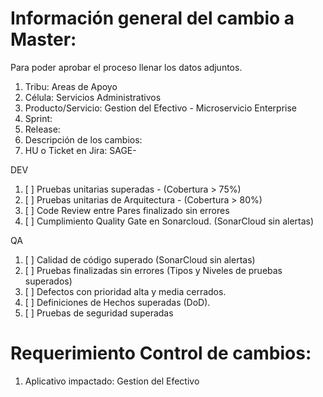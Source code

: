 # Información general del cambio a Master: 

Para poder aprobar el proceso llenar los datos adjuntos.

1. Tribu: Areas de Apoyo
2. Célula: Servicios Administrativos
3. Producto/Servicio: Gestion del Efectivo - Microservicio Enterprise
4. Sprint:
5. Release:
6. Descripción de los cambios:
7. HU o Ticket en Jira: SAGE-

DEV

1. [ ] Pruebas unitarias superadas - (Cobertura > 75%)
2. [ ] Pruebas unitarias de Arquitectura - (Cobertura > 80%)
3. [ ] Code Review entre Pares finalizado sin errores 
4. [ ] Cumplimiento Quality Gate en Sonarcloud. (SonarCloud sin alertas)


QA

1. [ ] Calidad de código superado (SonarCloud sin alertas)
2. [ ] Pruebas finalizadas sin errores (Tipos y Niveles de pruebas superados)
3. [ ] Defectos con prioridad alta y media cerrados.
4. [ ] Definiciones de Hechos superadas (DoD).
5. [ ] Pruebas de seguridad superadas

# Requerimiento Control de cambios: 

1. Aplicativo impactado: Gestion del Efectivo